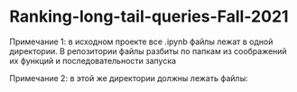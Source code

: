 # Ranking-long-tail-queries-Fall-2021
Примечание 1: в исходном проекте все .ipynb файлы лежат в одной директории. В репозитории файлы разбиты по папкам из соображений их функций и последовательности запуска  

Примечание 2: в этой же директории должны лежать файлы:
